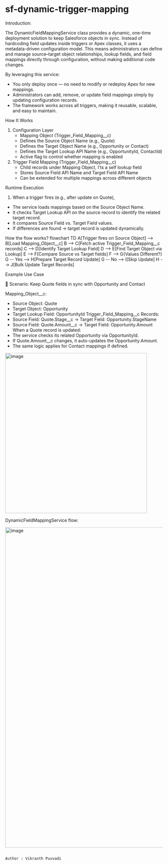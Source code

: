 # sf-dynamic-trigger-mapping

Introduction:

The DynamicFieldMappingService class provides a dynamic, one-time deployment solution to keep Salesforce objects in sync. Instead of hardcoding field updates inside triggers or Apex classes, it uses a metadata-driven configuration model. This means administrators can define and manage source–target object relationships, lookup fields, and field mappings directly through configuration, without making additional code changes.

By leveraging this service:
  * You only deploy once — no need to modify or redeploy Apex for new mappings.
  * Administrators can add, remove, or update field mappings simply by updating configuration records.
  * The framework works across all triggers, making it reusable, scalable, and easy to maintain.

How It Works
1) Configuration Layer
   * Mapping Object (Trigger_Field_Mapping__c)
   * Defines the Source Object Name (e.g., Quote)
   * Defines the Target Object Name (e.g., Opportunity or Contact)
   * Defines the Target Lookup API Name (e.g., OpportunityId, ContactId)
   * Active flag to control whether mapping is enabled
2) Trigger Field Mapping (Trigger_Field_Mapping__c)
   * Child records under Mapping Object, I'ts a self lookup field
   * Stores Source Field API Name and Target Field API Name
   * Can be extended for multiple mappings across different objects


Runtime Execution
1) When a trigger fires (e.g., after update on Quote),
  * The service loads mappings based on the Source Object Name.
  * It checks Target Lookup API on the source record to identify the related target record.
  * It compares Source Field vs. Target Field values.
  * If differences are found → target record is updated dynamically.



How the flow works?
flowchart TD
    A[Trigger fires on Source Object] --> B[Load Mapping_Object__c]
    B --> C[Fetch active Trigger_Field_Mapping__c records]
    C --> D[Identify Target Lookup Field]
    D --> E[Find Target Object via Lookup]
    E --> F[Compare Source vs Target fields]
    F --> G{Values Different?}
    G -- Yes --> H[Prepare Target Record Update]
    G -- No --> I[Skip Update]
    H --> J[Bulk Update Target Records]


Example Use Case

🔹 Scenario: Keep Quote fields in sync with Opportunity and Contact
 
Mapping_Object__c:
 * Source Object: Quote
 * Target Object: Opportunity
 * Target Lookup Field: OpportunityId
Trigger_Field_Mapping__c Records:
 * Source Field: Quote.Stage__c → Target Field: Opportunity.StageName
 * Source Field: Quote.Amount__c → Target Field: Opportunity.Amount
When a Quote record is updated:
 * The service checks its related Opportunity via OpportunityId.
 * If Quote.Amount__c changes, it auto-updates the Opportunity.Amount.
 * The same logic applies for Contact mappings if defined.


<img width="453" height="512" alt="image" src="https://github.com/user-attachments/assets/6fa70aab-0fe4-4c4c-b6f7-91f5786ed837" />

DynamicFieldMappingService flow:

<img width="1536" height="1024" alt="image" src="https://github.com/user-attachments/assets/2b3932f9-bba5-4ca5-8a97-3c48046bc539" />



                                                                                                                                                                                                             Author : Vikranth Puvvadi

